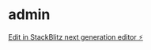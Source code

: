 # admin

[Edit in StackBlitz next generation editor ⚡️](https://stackblitz.com/~/github.com/LeoCou/admin)